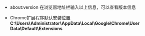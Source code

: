 - about:version
在浏览器地址栏输入以上信息，可以查看版本信息


- Chrome扩展程序默认安装位置
**C:\Users\Administrator\AppData\Local\Google\Chrome\User Data\Default\Extensions**
